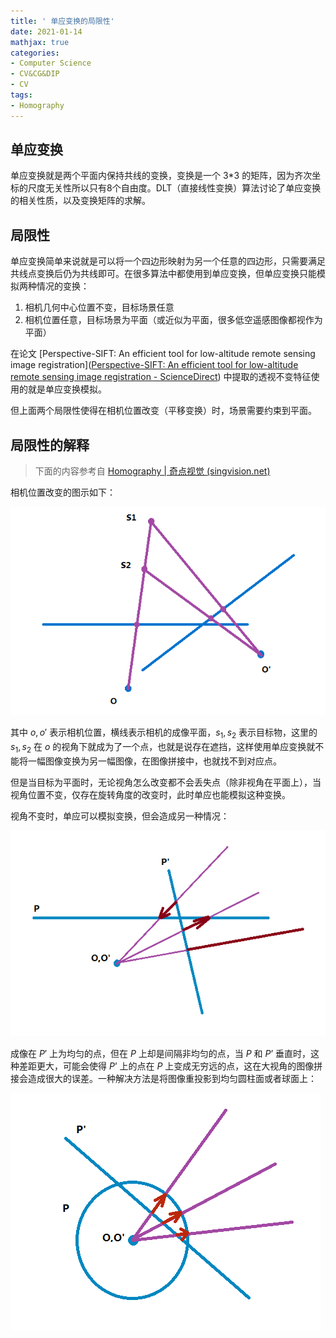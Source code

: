 ```yaml
---
title: ' 单应变换的局限性'
date: 2021-01-14
mathjax: true
categories:
- Computer Science
- CV&CG&DIP
- CV
tags:
- Homography
---
```


## 单应变换

单应变换就是两个平面内保持共线的变换，变换是一个 3*3 的矩阵，因为齐次坐标的尺度无关性所以只有8个自由度。DLT（直接线性变换）算法讨论了单应变换的相关性质，以及变换矩阵的求解。

## 局限性

单应变换简单来说就是可以将一个四边形映射为另一个任意的四边形，只需要满足共线点变换后仍为共线即可。在很多算法中都使用到单应变换，但单应变换只能模拟两种情况的变换：

1. 相机几何中心位置不变，目标场景任意
2. 相机位置任意，目标场景为平面（或近似为平面，很多低空遥感图像都视作为平面）

<!-- more -->

在论文 [Perspective-SIFT: An efficient tool for low-altitude remote sensing image registration]([Perspective-SIFT: An efficient tool for low-altitude remote sensing image registration - ScienceDirect](https://www.sciencedirect.com/science/article/abs/pii/S0165168413001503)) 中提取的透视不变特征使用的就是单应变换模拟。

但上面两个局限性使得在相机位置改变（平移变换）时，场景需要约束到平面。

## 局限性的解释

> 下面的内容参考自 [Homography | 奇点视觉 (singvision.net)](http://singvision.net/tag/homography/)

相机位置改变的图示如下：

![](/assets/ArticleImg/2021/Homography_2.png)

其中 $o,o'$ 表示相机位置，横线表示相机的成像平面，$s_1,s_2$ 表示目标物，这里的 $s_1,s_2$ 在 $o$ 的视角下就成为了一个点，也就是说存在遮挡，这样使用单应变换就不能将一幅图像变换为另一幅图像，在图像拼接中，也就找不到对应点。

但是当目标为平面时，无论视角怎么改变都不会丢失点（除非视角在平面上），当视角位置不变，仅存在旋转角度的改变时，此时单应也能模拟这种变换。

视角不变时，单应可以模拟变换，但会造成另一种情况：

![](/assets/ArticleImg/2021/Homography_Near90Degreee2.png)

成像在 $P'$ 上为均匀的点，但在 $P$ 上却是间隔非均匀的点，当 $P$ 和 $P’$ 垂直时，这种差距更大，可能会使得 $P’$ 上的点在 $P$ 上变成无穷远的点，这在大视角的图像拼接会造成很大的误差。一种解决方法是将图像重投影到均匀圆柱面或者球面上：

![](/assets/ArticleImg/2021/Homography_Warp1.png)